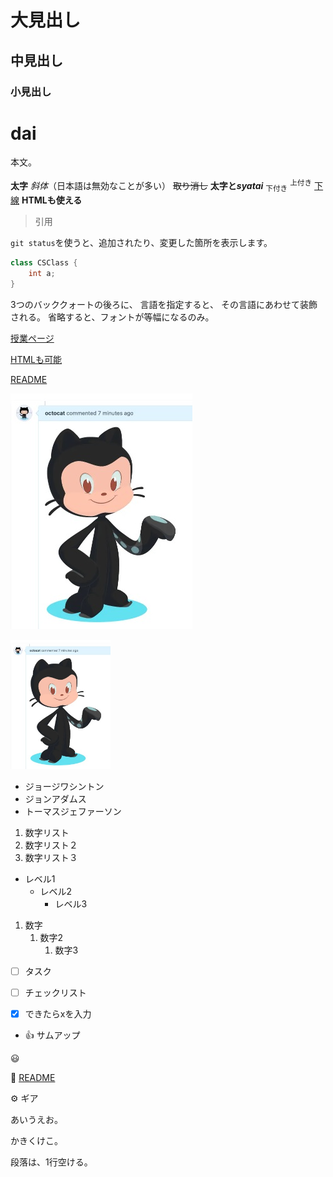 # 大見出し
## 中見出し
### 小見出し

# dai

本文。

**太字**
*斜体*（日本語は無効なことが多い）
~~取り消し~~
**太字と**___syatai___
<sub>下付き</sub>
<sup>上付き</sup>
<ins>下線</ins>
<b>HTMLも使える</b>

> 引用

`git status`を使うと、追加されたり、変更した箇所を表示します。

```csharp
class CSClass {
	int a;
}
```

3つのバッククォートの後ろに、
言語を指定すると、
その言語にあわせて装飾される。
省略すると、フォントが等幅になるのみ。

[授業ページ](https://github.com/datgm24/design)

<a href="https://github.com/datgm24/design">HTMLも可能</a>

[README](README.md)

![スクショ](images/img00.jpg)

<img src="images/img00.jpg" style="width:160px" alt="スクショ">

- ジョージワシントン
- ジョンアダムス
- トーマスジェファーソン

1. 数字リスト
1. 数字リスト２
1. 数字リスト３

- レベル1
  - レベル2
    - レベル3

1. 数字
   1. 数字2
      1. 数字3

- [ ] タスク
- [ ] チェックリスト
- [x] できたらxを入力


- :+1: サムアップ

 :smiley: 

 :link: [README](README.md)

 :gear: ギア

あいうえお。

かきくけこ。

段落は、1行空ける。



